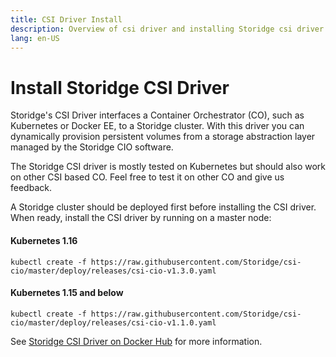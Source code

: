 ```yaml
---
title: CSI Driver Install
description: Overview of csi driver and installing Storidge csi driver for Kubernetes
lang: en-US
---
```


# Install Storidge CSI Driver

Storidge's CSI Driver interfaces a Container Orchestrator (CO), such as Kubernetes or Docker EE, to a Storidge cluster. With this driver you can dynamically provision persistent volumes from a storage abstraction layer managed by the Storidge CIO software.

The Storidge CSI driver is mostly tested on Kubernetes but should also work on other CSI based CO. Feel free to test it on other CO and give us feedback.

A Storidge cluster should be deployed first before installing the CSI driver. When ready, install the CSI driver by running on a master node:

<h4>Kubernetes 1.16</h4>

```
kubectl create -f https://raw.githubusercontent.com/Storidge/csi-cio/master/deploy/releases/csi-cio-v1.3.0.yaml
```

<h4>Kubernetes 1.15 and below</h4>

```
kubectl create -f https://raw.githubusercontent.com/Storidge/csi-cio/master/deploy/releases/csi-cio-v1.1.0.yaml
```

See [Storidge CSI Driver on Docker Hub](https://hub.docker.com/_/storidge-csi-driver) for more information.
